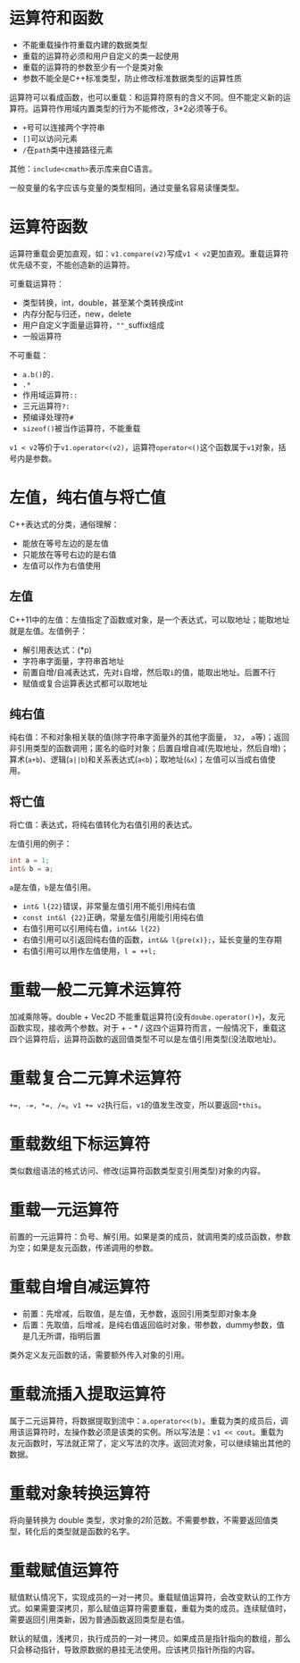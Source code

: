 # 运算符和函数

- 不能重载操作符重载内建的数据类型
- 重载的运算符必须和用户自定义的类一起使用
- 重载的运算符的参数至少有一个是类对象
- 参数不能全是C++标准类型，防止修改标准数据类型的运算性质

运算符可以看成函数，也可以重载：和运算符原有的含义不同。但不能定义新的运算符。运算符作用域内置类型的行为不能修改，3*2必须等于6。

- `+`号可以连接两个字符串
- `[]`可以访问元素
- `/`在`path`类中连接路径元素

其他：`include<cmath>`表示库来自C语言。

一般变量的名字应该与变量的类型相同，通过变量名容易读懂类型。

# 运算符函数

运算符重载会更加直观，如：`v1.compare(v2)`写成`v1 < v2`更加直观。重载运算符优先级不变，不能创造新的运算符。

可重载运算符：
- 类型转换，int，double，甚至某个类转换成int
- 内存分配与归还，new，delete
- 用户自定义字面量运算符，`""_`suffix组成
- 一般运算符

不可重载：
- `a.b()`的`.`
- `.*`
- 作用域运算符`::`
- 三元运算符`?:`
- 预编译处理符`#`
- `sizeof()`被当作运算符，不能重载

`v1 < v2`等价于`v1.operator<(v2)`，运算符`operator<()`这个函数属于`v1`对象，括号内是参数。

# 左值，纯右值与将亡值

C++表达式的分类，通俗理解：
- 能放在等号左边的是左值
- 只能放在等号右边的是右值
- 左值可以作为右值使用

## 左值

C++11中的左值：左值指定了函数或对象，是一个表达式，可以取地址；能取地址就是左值。左值例子：
- 解引用表达式：(*p)
- 字符串字面量，字符串首地址
- 前置自增/自减表达式，先对`i`自增，然后取`i`的值，能取出地址。后置不行
- 赋值或复合运算表达式都可以取地址

## 纯右值

纯右值：不和对象相关联的值(除字符串字面量外的其他字面量， `32`， `a`等)；返回非引用类型的函数调用；匿名的临时对象；后置自增自减(先取地址，然后自增)；算术(`a+b`)、逻辑(`a||b`)和关系表达式(`a<b`)；取地址(`&x`)；左值可以当成右值使用。

## 将亡值

将亡值：表达式，将纯右值转化为右值引用的表达式。

左值引用的例子：
```C++
int a = 1;
int& b = a;
```
`a`是左值，`b`是左值引用。

- `int& l{22}`错误，非常量左值引用不能引用纯右值
- `const int&l {22}`正确，常量左值引用能引用纯右值
- 右值引用可以引用纯右值，`int&& l{22}`
- 右值引用可以引返回纯右值的函数，`int&& l{pre(x)};`，延长变量的生存期
- 右值引用可以用作左值使用，`l = ++l;`

# 重载一般二元算术运算符

加减乘除等。double + Vec2D 不能重载运算符(没有`doube.operator()+`)，友元函数实现，接收两个参数。对于 + - * / 这四个运算符而言，一般情况下，重载这四个运算符后，运算符函数的返回值类型不可以是左值引用类型(没法取地址)。

# 重载复合二元算术运算符

`+=, -=, *=, /=`。`v1 += v2`执行后，`v1`的值发生改变，所以要返回`*this`。

# 重载数组下标运算符

类似数组语法的格式访问、修改(运算符函数类型变引用类型)对象的内容。

# 重载一元运算符

前置的一元运算符：负号、解引用。如果是类的成员，就调用类的成员函数，参数为空；如果是友元函数，传递调用的参数。

# 重载自增自减运算符

- 前置：先增减，后取值，是左值，无参数，返回引用类型即对象本身
- 后置：先取值，后增减，是纯右值返回临时对象，带参数，dummy参数，值是几无所谓，指明后置

类外定义友元函数的话，需要额外传入对象的引用。

# 重载流插入提取运算符

属于二元运算符，将数据提取到流中：`a.operator<<(b)`。重载为类的成员后，调用该运算符时，左操作数必须是该类的实例。所以写法是：`v1 << cout`。重载为友元函数时，写法就正常了，定义写法的次序。返回流对象，可以继续输出其他的数据。

# 重载对象转换运算符

将向量转换为 double 类型，求对象的2阶范数。不需要参数，不需要返回值类型，转化后的类型就是函数的名字。

# 重载赋值运算符

赋值默认情况下，实现成员的一对一拷贝。重载赋值运算符，会改变默认的工作方式。如果需要深拷贝，那么赋值运算符需要重载，重载为类的成员。连续赋值时，需要返回引用类新，因为普通函数返回类型是右值。

默认的赋值，浅拷贝，执行成员的一对一拷贝。如果成员是指针指向的数组，那么只会移动指针，导致原数据的悬挂无法使用。应该拷贝指针所指的内容。